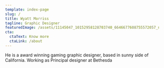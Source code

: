 ```yaml
---
template: index-page
slug: /
title: Wyatt Morriss
tagline: Graphic Designer
featuredImage: /assets/11145047_10152958128703740_6646677608755572057_n.jpg
cta:
  ctaText: Know more
  ctaLink: /about
---
```

He is a award winning gaming graphic designer, based in sunny side of California. Working as Principal designer at Bethesda